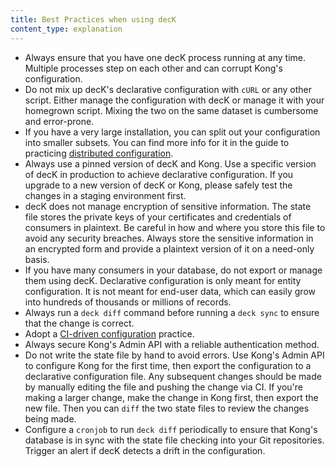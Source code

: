 ```yaml
---
title: Best Practices when using decK
content_type: explanation
---
```


- Always ensure that you have one decK process running at any time. Multiple
  processes step on each other and can corrupt Kong's configuration.
- Do not mix up decK's declarative configuration with `cURL` or any other
  script. Either manage the configuration with decK or manage it with your
  homegrown script. Mixing the two on the same dataset is cumbersome and error-prone.
- If you have a very large installation, you can split out
  your configuration into smaller subsets. You can find more info for it
  in the guide to practicing
  [distributed configuration](/deck/{{page.kong_version}}/guides/distributed-configuration).
- Always use a pinned version of decK and Kong.
  Use a specific version of decK in production to achieve declarative
  configuration. If you upgrade to a new version of decK or Kong,
  please safely test the changes in a staging environment first.
- decK does not manage encryption of sensitive information. The state file
  stores the private keys of your certificates and credentials of consumers in
  plaintext. Be careful in how and where you store
  this file to avoid any security breaches.
  Always store the sensitive information in an encrypted form and provide a plaintext
  version of it on a need-only basis.
- If you have many consumers in your database, do not export
  or manage them using decK. Declarative configuration is only meant for entity
  configuration. It is not meant for end-user data, which can easily grow into
  hundreds of thousands or millions of records.
- Always run a `deck diff` command before running a `deck sync`
  to ensure that the change is correct.
- Adopt a [CI-driven configuration](/deck/{{page.kong_version}}/guides/ci-driven-configuration) practice.
- Always secure Kong's Admin API with a reliable authentication method.
- Do not write the state file by hand to avoid errors.
  Use Kong's Admin API to configure Kong for the first time, then
  export the configuration to a declarative configuration file. Any
  subsequent changes should be made by manually editing the file and pushing
  the change via CI. If you're making a larger change, make the change in Kong first, then
  export the new file. Then you can `diff` the two state files to review the changes
  being made.
- Configure a `cronjob` to run `deck diff` periodically to ensure that Kong's
  database is in sync with the state file checking into your Git repositories.
  Trigger an alert if decK detects a drift in the configuration.
